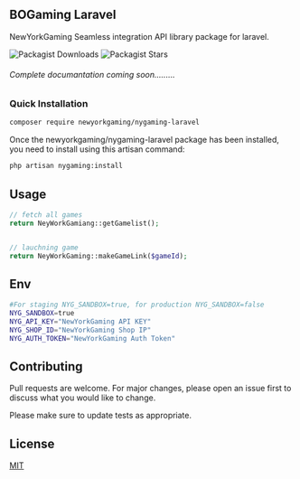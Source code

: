 ## BOGaming Laravel 
NewYorkGaming Seamless integration API library package for laravel.

![Packagist Downloads](https://img.shields.io/packagist/dt/newyorkgaming/nygaming-laravel?style=plastic) ![Packagist Stars](https://img.shields.io/packagist/stars/newyorkgaming/nygaming-laravel?style=plastic)
###### Complete documantation coming soon.........

### Quick Installation

```bash
composer require newyorkgaming/nygaming-laravel
```

Once the newyorkgaming/nygaming-laravel package has been installed, you need to install using this artisan command:
```bash
php artisan nygaming:install
```
## Usage

```php
// fetch all games
return NeyWorkGamiang::getGamelist();


// lauchning game
return NeyWorkGaming::makeGameLink($gameId);

```

## Env
````bash
#For staging NYG_SANDBOX=true, for production NYG_SANDBOX=false
NYG_SANDBOX=true
NYG_API_KEY="NewYorkGaming API KEY"
NYG_SHOP_ID="NewYorkGaming Shop IP"
NYG_AUTH_TOKEN="NewYorkGaming Auth Token"
````


## Contributing
Pull requests are welcome. For major changes, please open an issue first to discuss what you would like to change.

Please make sure to update tests as appropriate.

## License
[MIT](https://choosealicense.com/licenses/mit/)
